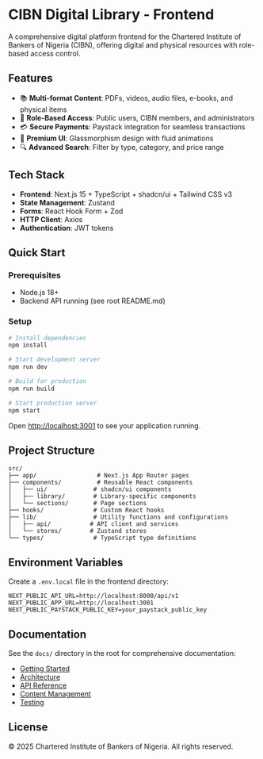 # CIBN Digital Library - Frontend

A comprehensive digital platform frontend for the Chartered Institute of Bankers of Nigeria (CIBN), offering digital and physical resources with role-based access control.

## Features

- 📚 **Multi-format Content**: PDFs, videos, audio files, e-books, and physical items
- 🔐 **Role-Based Access**: Public users, CIBN members, and administrators
- 💳 **Secure Payments**: Paystack integration for seamless transactions
- 🎨 **Premium UI**: Glassmorphism design with fluid animations
- 🔍 **Advanced Search**: Filter by type, category, and price range

## Tech Stack

- **Frontend**: Next.js 15 + TypeScript + shadcn/ui + Tailwind CSS v3
- **State Management**: Zustand
- **Forms**: React Hook Form + Zod
- **HTTP Client**: Axios
- **Authentication**: JWT tokens

## Quick Start

### Prerequisites

- Node.js 18+
- Backend API running (see root README.md)

### Setup

```bash
# Install dependencies
npm install

# Start development server
npm run dev

# Build for production
npm run build

# Start production server
npm start
```

Open [http://localhost:3001](http://localhost:3001) to see your application running.

## Project Structure

```
src/
├── app/                 # Next.js App Router pages
├── components/          # Reusable React components
│   ├── ui/             # shadcn/ui components
│   ├── library/        # Library-specific components
│   └── sections/       # Page sections
├── hooks/              # Custom React hooks
├── lib/                # Utility functions and configurations
│   ├── api/           # API client and services
│   └── stores/        # Zustand stores
└── types/              # TypeScript type definitions
```

## Environment Variables

Create a `.env.local` file in the frontend directory:

```env
NEXT_PUBLIC_API_URL=http://localhost:8000/api/v1
NEXT_PUBLIC_APP_URL=http://localhost:3001
NEXT_PUBLIC_PAYSTACK_PUBLIC_KEY=your_paystack_public_key
```

## Documentation

See the `docs/` directory in the root for comprehensive documentation:

- [Getting Started](../docs/getting-started.md)
- [Architecture](../docs/architecture.md)
- [API Reference](../docs/api.md)
- [Content Management](../docs/content-management.md)
- [Testing](../docs/testing.md)

## License

© 2025 Chartered Institute of Bankers of Nigeria. All rights reserved.
